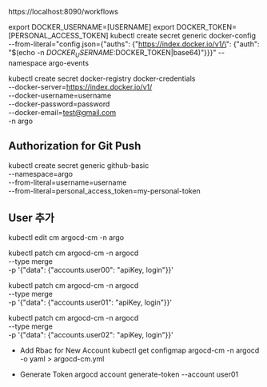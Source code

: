 
https://localhost:8090/workflows


export DOCKER_USERNAME=[USERNAME]
export DOCKER_TOKEN=[PERSONAL_ACCESS_TOKEN]
kubectl create secret generic docker-config --from-literal="config.json={\"auths\": {\"https://index.docker.io/v1/\": {\"auth\": \"$(echo -n $DOCKER_USERNAME:$DOCKER_TOKEN|base64)\"}}}" --namespace argo-events

kubectl create secret docker-registry docker-credentials \
--docker-server=https://index.docker.io/v1/ \
--docker-username=username\
--docker-password=password \
--docker-email=test@gmail.com \
-n argo
## Authorization for Git Push 
kubectl create secret generic github-basic \
--namespace=argo \
--from-literal=username=username \
--from-literal=personal_access_token=my-personal-token

## User 추가 
kubectl edit cm  argocd-cm -n argo

kubectl patch cm argocd-cm -n argocd \
--type merge \
-p '{"data": {"accounts.user00": "apiKey, login"}}'

kubectl patch cm argocd-cm -n argocd \
--type merge \
-p '{"data": {"accounts.user01": "apiKey, login"}}'

kubectl patch cm argocd-cm -n argocd \
--type merge \
-p '{"data": {"accounts.user02": "apiKey, login"}}'

- Add Rbac for New Account 
kubectl get configmap argocd-cm -n argocd -o yaml > argocd-cm.yml

- Generate Token
argocd account generate-token --account user01